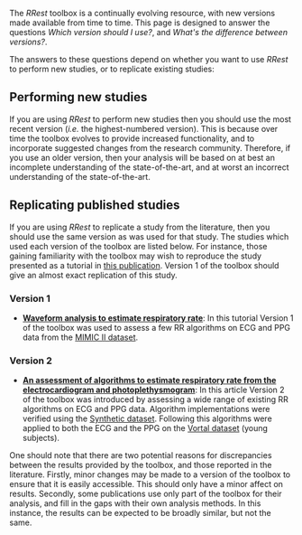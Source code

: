 The _RRest_ toolbox is a continually evolving resource, with new versions made available from time to time. This page is designed to answer the questions _Which version should I use?_, and _What's the difference between versions?_.

The answers to these questions depend on whether you want to use _RRest_ to perform new studies, or to replicate existing studies:

## Performing new studies

If you are using _RRest_ to perform new studies then you should use the most recent version (_i.e._ the highest-numbered version). This is because over time the toolbox evolves to provide increased functionality, and to incorporate suggested changes from the research community. Therefore, if you use an older version, then your analysis will be based on at best an incomplete understanding of the state-of-the-art, and at worst an incorrect understanding of the state-of-the-art.

## Replicating published studies

If you are using _RRest_ to replicate a study from the literature, then you should use the same version as was used for that study. The studies which used each version of the toolbox are listed below. For instance, those gaining familiarity with the toolbox may wish to reproduce the study presented as a tutorial in [this publication](http://peterhcharlton.github.io/RRest/waveform_analysis.html). Version 1 of the toolbox should give an almost exact replication of this study.

### Version 1
* **[Waveform analysis to estimate respiratory rate](http://peterhcharlton.github.io/RRest/waveform_analysis.html)**: In this tutorial Version 1 of the toolbox was used to assess a few RR algorithms on ECG and PPG data from the [MIMIC II dataset](http://peterhcharlton.github.io/RRest/mimicii_dataset.html).

### Version 2
* **[An assessment of algorithms to estimate respiratory rate from the electrocardiogram and photoplethysmogram](http://peterhcharlton.github.io/RRest/yhvs_assessment.html)**: In this article Version 2 of the toolbox was introduced by assessing a wide range of existing RR algorithms on ECG and PPG data. Algorithm implementations were verified using the [Synthetic dataset](http://peterhcharlton.github.io/RRest/synthetic_dataset.html). Following this algorithms were applied to both the ECG and the PPG on the [Vortal dataset](http://peterhcharlton.github.io/RRest/vortal_dataset.html) (young subjects).

One should note that there are two potential reasons for discrepancies between the results provided by the toolbox, and those reported in the literature. Firstly, minor changes may be made to a version of the toolbox to ensure that it is easily accessible. This should only have a minor affect on results. Secondly, some publications use only part of the toolbox for their analysis, and fill in the gaps with their own analysis methods. In this instance, the results can be expected to be broadly similar, but not the same.